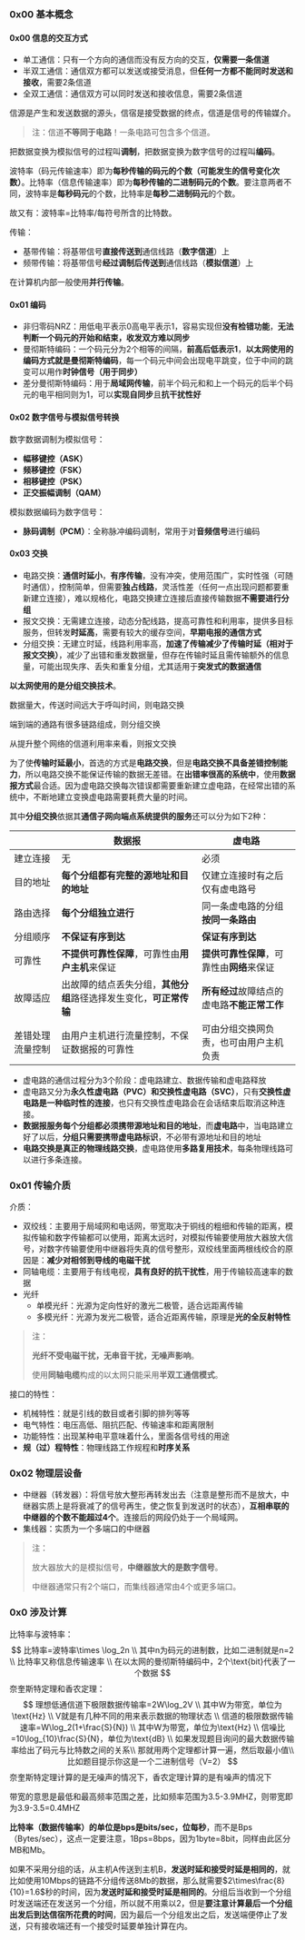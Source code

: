 ### 0x00 基本概念

#### 0x00 信息的交互方式

* 单工通信：只有一个方向的通信而没有反方向的交互，**仅需要一条信道**
* 半双工通信：通信双方都可以发送或接受消息，但**任何一方都不能同时发送和接收**，需要2条信道
* 全双工通信：通信双方可以同时发送和接收信息，需要2条信道

信源是产生和发送数据的源头，信宿是接受数据的终点，信道是信号的传输媒介。

> 注：信道**不等同于电路**！一条电路可包含多个信道。

把数据变换为模拟信号的过程叫**调制**，把数据变换为数字信号的过程叫**编码**。

波特率（码元传输速率）即为**每秒传输的码元的个数（可能发生的信号变化次数）**。比特率（信息传输速率）即为**每秒传输的二进制码元的个数**。要注意两者不同，波特率是**每秒码元**的个数，比特率是**每秒二进制码元**的个数。

故又有：波特率=比特率/每符号所含的比特数。

传输：

* 基带传输：将基带信号**直接传送到**通信线路（**数字信道**）上
* 频带传输：将基带信号**经过调制后传送到**通信线路（**模拟信道**）上

在计算机内部一般使用**并行传输**。

#### 0x01 编码

* 非归零码NRZ：用低电平表示0高电平表示1，容易实现但**没有检错功能**，**无法判断一个码元的开始和结束，收发双方难以同步**
* 曼彻斯特编码：一个码元分为2个相等的间隔，**前高后低表示1**，**以太网使用的编码方式就是曼彻斯特编码**，每一个码元中间会出现电平跳变，位于中间的跳变可以用作**时钟信号（用于同步）**
* 差分曼彻斯特编码：用于**局域网传输**，前半个码元和和上一个码元的后半个码元的电平相同则为1，可以**实现自同步**且**抗干扰性好**

#### 0x02 数字信号与模拟信号转换

数字数据调制为模拟信号：

* **幅移键控（ASK）**
* **频移键控（FSK）**
* **相移键控（PSK）**
* **正交振幅调制（QAM）**

模拟数据编码为数字信号：

* **脉码调制（PCM）**：全称脉冲编码调制，常用于对**音频信号**进行编码

#### 0x03 交换

* 电路交换：**通信时延小**，**有序传输**，没有冲突，使用范围广，实时性强（可随时通信），控制简单，但需要**独占线路**，灵活性差（任何一点出现问题都要重新建立连接），难以规格化，电路交换建立连接后直接传输数据**不需要进行分组**
* 报文交换：无需建立连接，动态分配线路，提高可靠性和利用率，提供多目标服务，但转发**时延高**，需要有较大的缓存空间，**早期电报的通信方式**
* 分组交换：无建立时延，线路利用率高，**加速了传输减少了传输时延（相对于报文交换）**，减少了出错和重发数据量，但存在传输时延且需传输额外的信息量，可能出现失序、丢失和重复分组，尤其适用于**突发式的数据通信**

**以太网使用的是分组交换技术**。

数据量大，传送时间远大于呼叫时间，则电路交换

端到端的通路有很多链路组成，则分组交换

从提升整个网络的信道利用率来看，则报文交换

为了使**传输时延最小**，首选的方式是**电路交换**，但是**电路交换不具备差错控制能力**，所以电路交换不能保证传输的数据无差错。在**出错率很高的系统中**，使用**数据报方式**最合适。因为虚电路交换每次错误都需要重新建立虚电路，在经常出错的系统中，不断地建立变换虚电路需要耗费大量的时间。

其中**分组交换**依据其**通信子网向端点系统提供的服务**还可以分为如下2种：

|                  | 数据报                                                       | 虚电路                                       |
| ---------------- | ------------------------------------------------------------ | -------------------------------------------- |
| 建立连接         | 无                                                           | 必须                                         |
| 目的地址         | **每个分组都有完整的源地址和目的地址**                       | 仅建立连接时有之后仅有虚电路号               |
| 路由选择         | **每个分组独立进行**                                         | 同一条虚电路的分组**按同一条路由**           |
| 分组顺序         | **不保证有序到达**                                           | **保证有序到达**                             |
| 可靠性           | **不提供可靠性保障**，可靠性由**用户主机**来保证             | **提供可靠性保障**，可靠性由**网络**来保证   |
| 故障适应         | 出故障的结点丢失分组，**其他分组**路径选择发生变化，**可正常传输** | **所有经过**故障结点的虚电路**不能正常工作** |
| 差错处理流量控制 | 由用户主机进行流量控制，不保证数据报的可靠性                 | 可由分组交换网负责，也可由用户主机负责       |

* 虚电路的通信过程分为3个阶段：虚电路建立、数据传输和虚电路释放
* 虚电路又分为**永久性虚电路（PVC）**和**交换性虚电路（SVC）**，只有**交换性虚电路是一种临时性的连接**，也只有交换性虚电路会在会话结束后取消这种连接。
* **数据报服务每个分组都必须携带源地址和目的地址**，而**虚电路**中，当电路建立好了以后，**分组只需要携带虚电路标识**，不必带有源地址和目的地址
* **电路交换是真正的物理线路交换**，虚电路使用**多路复用技术**，每条物理线路可以进行多条连接。

### 0x01 传输介质

介质：

* 双绞线：主要用于局域网和电话网，带宽取决于铜线的粗细和传输的距离，模拟传输和数字传输都可以使用，距离太远时，对模拟传输要使用放大器放大信号，对数字传输要使用中继器将失真的信号整形，双绞线里面两根线绞合的原因是：**减少对相邻到导线的电磁干扰**
* 同轴电缆：主要用于有线电视，**具有良好的抗干扰性**，用于传输较高速率的数据
* 光纤
  * 单模光纤：光源为定向性好的激光二极管，适合远距离传输
  * 多模光纤：光源为发光二极管，适合近距离传输，原理是**光的全反射特性**

> 注：
>
> **光纤不受电磁干扰，无串音干扰，无噪声影响**。
>
> 使用**同轴电缆**构成的以太网只能采用**半双工通信模式**。

接口的特性：

* 机械特性：就是引线的数目或者引脚的排列等等
* 电气特性：电压高低、阻抗匹配、传输速率和距离限制
* 功能特性：出现某种电平意味着什么，里面各信号线的用途
* **规（过）程特性**：物理线路工作规程和**时序关系**

### 0x02 物理层设备

* 中继器（转发器）：将信号放大整形再转发出去（注意是整形而不是放大，中继器实质上是将衰减了的信号再生，使之恢复到发送时的状态），**互相串联的中继器的个数不能超过4个**。连接后的网段仍处于一个局域网。
* 集线器：实质为一个多端口的中继器

> 注：
>
> 放大器放大的是模拟信号，**中继器放大的是数字信号**。
>
> 中继器通常只有2个端口，而集线器通常由4个或更多端口。

### 0x0 涉及计算

比特率与波特率：
$$
比特率=波特率\times \log_2n \\
其中n为码元的进制数，比如二进制就是n=2 \\
比特率又称信息传输速率 \\
在以太网的曼彻斯特编码中，2个\text{bit}代表了一个数据
$$
奈奎斯特定理和香农定理：
$$
理想低通信道下极限数据传输率=2W\log_2V \\
其中W为带宽，单位为\text{Hz} \\
V就是有几种不同的用来表示数据的物理状态 \\
信道的极限数据传输速率=W\log_2(1+\frac{S}{N}) \\
其中W为带宽，单位为\text{Hz} \\
信噪比=10\log_{10}\frac{S}{N}，单位为\text{dB} \\
如果发现题目询问的最大数据传输率给出了码元与比特数之间的关系\\
那就用两个定理都计算一遍，然后取最小值\\
比如题目提示你这是一个二进制信号（V=2）
$$
奈奎斯特定理计算的是无噪声的情况下，香农定理计算的是有噪声的情况下

带宽的意思是最低和最高频率范围之差，比如频率范围为3.5-3.9MHZ，则带宽即为3.9-3.5=0.4MHZ

**比特率（数据传输率）的单位是bps是bits/sec，位每秒**，而不是Bps（Bytes/sec），这点一定要注意，1Bps=8bps，因为1byte=8bit，同样由此区分MB和Mb。

如果不采用分组的话，从主机A传送到主机B，**发送时延和接受时延是相同的**，就比如使用10Mbps的链路不分组传送8Mb的数据，那么就需要$2\times\frac{8}{10}=1.6$秒的时间，因为**发送时延和接受时延是相同的**。分组后当收到一个分组时发送端还在发送另一个分组，所以就不用乘以2，但是**要注意计算最后一个分组出发后到达信宿所花费的时间**，因为最后一个分组发出之后，发送端便停止了发送，只有接收端还有一个接受时延要单独计算在内。